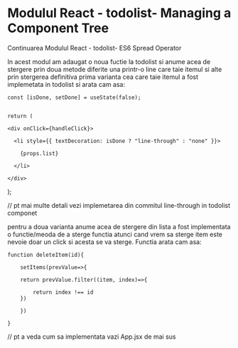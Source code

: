 # Modulul React - todolist- Managing a Component Tree

Continuarea Modulul React - todolist- ES6 Spread Operator

In acest modul am adaugat o noua fuctie la todolist 
si anume acea de stergere prin doua metode diferite
una printr-o line care taie itemul si alte prin stergerea definitiva
prima varianta cea care taie itemul a fost implemetata 
    in todolist si arata cam asa:

    const [isDone, setDone] = useState(false);

    
    return (
      
    <div onClick={handleClick}>

      <li style={{ textDecoration: isDone ? "line-through" : "none" }}>

        {props.list}

      </li>

    </div>

  );

// pt mai multe detali vezi implemetarea din commitul line-through in todolist componet

pentru a doua varianta anume acea de stergere din lista
    a fost implementata o functie/meoda de a sterge functia
    atunci cand vrem sa sterge item este nevoie doar un click
    si acesta se va sterge. Functia arata cam asa:

    function deleteItem(id){

        setItems(prevValue=>{

        return prevValue.filter((item, index)=>{

            return index !== id
        }) 

        })

    }

// pt a veda cum sa implementata vazi App.jsx de mai sus